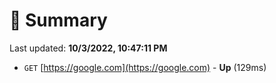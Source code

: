 # 📖 Summary
Last updated: **10/3/2022, 10:47:11 PM**

- `GET` [https://google.com](https://google.com) - **Up** (129ms)
